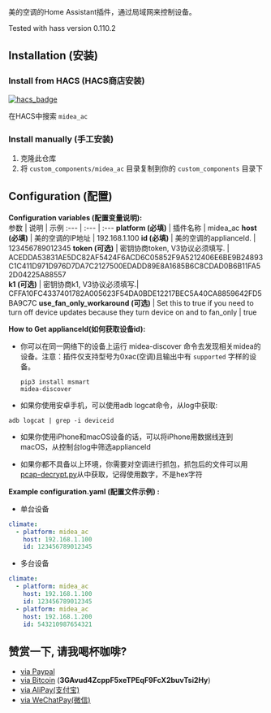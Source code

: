 
美的空调的Home Assistant插件，通过局域网来控制设备。

Tested with hass version 0.110.2

## Installation (安装)

### Install from HACS (HACS商店安装)
[![hacs_badge](https://img.shields.io/badge/HACS-Default-orange.svg)](https://github.com/custom-components/hacs)

在HACS中搜索 ```midea_ac```

### Install manually (手工安装)
1. 克隆此仓库
2. 将 `custom_components/midea_ac` 目录复制到你的 `custom_components` 目录下

## Configuration (配置)

**Configuration variables (配置变量说明):**  
参数 | 说明 | 示例 
:--- | :--- | :---
**platform (必填)** | 插件名称 | midea_ac
**host (必填)** | 美的空调的IP地址 | 192.168.1.100
**id (必填)** | 美的空调的applianceId. | 123456789012345
**token (可选)** | 密钥协商token, V3协议必须填写. | ACEDDA53831AE5DC82AF5424F6ACD6C05852F9A5212406E6BE9B24893C1C411D971D976D7DA7C2127500EDADD89E8A1685B6C8CDAD0B6B11FA52D04225A88557  
**k1 (可选)** | 密钥协商k1, V3协议必须填写.| CFFA10FC4337401782A005623F54DA0BDE12217BEC5A40CA8859642FD5BA9C7C
**use_fan_only_workaround (可选)** | Set this to true if you need to turn off device updates because they turn device on and to fan_only | true

**How to Get applianceId(如何获取设备id):**

- 你可以在同一网络下的设备上运行 midea-discover 命令去发现相关midea的设备。注意：插件仅支持型号为0xac(空调)且输出中有 ```supported``` 字样的设备。
    ```shell
    pip3 install msmart
    midea-discover
    ```

- 如果你使用安卓手机，可以使用adb logcat命令，从log中获取:
```shell
adb logcat | grep -i deviceid
```

- 如果你使用iPhone和macOS设备的话，可以将iPhone用数据线连到macOS，从控制台log中筛选applianceId

- 如果你都不具备以上环境，你需要对空调进行抓包，抓包后的文件可以用[pcap-decrypt.py](./pcap-decrypt.py#)从中获取，记得使用数字，不是hex字符

**Example configuration.yaml (配置文件示例) :**
* 单台设备
```yaml
climate:
  - platform: midea_ac
    host: 192.168.1.100
    id: 123456789012345
```
* 多台设备
```yaml
climate:
  - platform: midea_ac
    host: 192.168.1.100
    id: 123456789012345
  - platform: midea_ac
    host: 192.168.1.200
    id: 543210987654321
```

## 赞赏一下, 请我喝杯咖啡?

- [via Paypal](https://www.paypal.me/himaczhou)
- [via Bitcoin](bitcoin:3GAvud4ZcppF5xeTPEqF9FcX2buvTsi2Hy) (**3GAvud4ZcppF5xeTPEqF9FcX2buvTsi2Hy**)
- [via AliPay(支付宝)](https://i.loli.net/2020/05/08/nNSTAPUGDgX2sBe.png)
- [via WeChatPay(微信)](https://i.loli.net/2020/05/08/ouj6SdnVirDzRw9.jpg)
